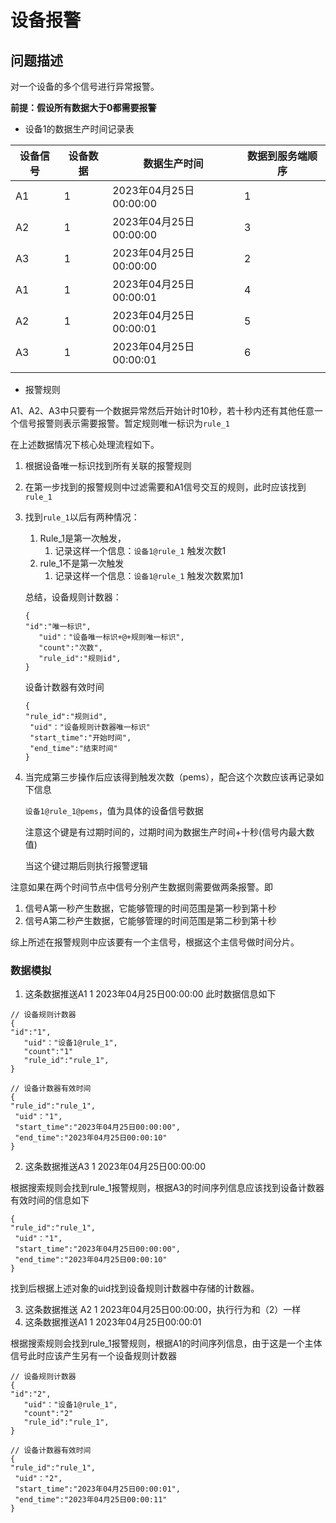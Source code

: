# 设备报警





## 问题描述

对一个设备的多个信号进行异常报警。



**前提：假设所有数据大于0都需要报警**



-   设备1的数据生产时间记录表

| 设备信号 | 设备数据 | 数据生产时间           | 数据到服务端顺序 |
| -------- | -------- | ---------------------- | ---------------- |
| A1       | 1        | 2023年04月25日00:00:00 | 1                |
| A2       | 1        | 2023年04月25日00:00:00 | 3                |
| A3       | 1        | 2023年04月25日00:00:00 | 2                |
| A1       | 1        | 2023年04月25日00:00:01 | 4                |
| A2       | 1        | 2023年04月25日00:00:01 | 5                |
| A3       | 1        | 2023年04月25日00:00:01 | 6                |
|          |          |                        |                  |

-   报警规则

A1、A2、A3中只要有一个数据异常然后开始计时10秒，若十秒内还有其他任意一个信号报警则表示需要报警。暂定规则唯一标识为`rule_1`

在上述数据情况下核心处理流程如下。

1.   根据设备唯一标识找到所有关联的报警规则

2.   在第一步找到的报警规则中过滤需要和A1信号交互的规则，此时应该找到`rule_1`

3.   找到`rule_1`以后有两种情况：

     1.   Rule_1是第一次触发，
          1.   记录这样一个信息：`设备1@rule_1` 触发次数1
     2.   rule_1不是第一次触发
          1.   记录这样一个信息：`设备1@rule_1` 触发次数累加1

     总结，设备规则计数器：

     ```
     {
     "id":"唯一标识",
        "uid"："设备唯一标识+@+规则唯一标识",
        "count":"次数",
        "rule_id":"规则id",
     }
     ```

     设备计数器有效时间

     ```
     {
     "rule_id":"规则id",
      "uid"："设备规则计数器唯一标识"
      "start_time":"开始时间",
      "end_time":"结束时间"
     }
     ```

     

4.   当完成第三步操作后应该得到触发次数（pems），配合这个次数应该再记录如下信息

     `设备1@rule_1@pems`，值为具体的设备信号数据

     注意这个键是有过期时间的，过期时间为数据生产时间+十秒(信号内最大数值)

     当这个键过期后则执行报警逻辑





注意如果在两个时间节点中信号分别产生数据则需要做两条报警。即

1.   信号A第一秒产生数据，它能够管理的时间范围是第一秒到第十秒
2.   信号A第二秒产生数据，它能够管理的时间范围是第二秒到第十秒

综上所述在报警规则中应该要有一个主信号，根据这个主信号做时间分片。

### 数据模拟

1.   这条数据推送A1  1  2023年04月25日00:00:00  此时数据信息如下

```
// 设备规则计数器
{
"id":"1",
   "uid"："设备1@rule_1",
   "count":"1"
   "rule_id":"rule_1",
}

// 设备计数器有效时间
{
"rule_id":"rule_1",
 "uid"："1",
 "start_time":"2023年04月25日00:00:00",
 "end_time":"2023年04月25日00:00:10"
}

```



2.   这条数据推送A3  1  2023年04月25日00:00:00  

根据搜索规则会找到rule_1报警规则，根据A3的时间序列信息应该找到设备计数器有效时间的信息如下

```
{
"rule_id":"rule_1",
 "uid"："1",
 "start_time":"2023年04月25日00:00:00",
 "end_time":"2023年04月25日00:00:10"
}
```

找到后根据上述对象的uid找到设备规则计数器中存储的计数器。

3.   这条数据推送 A2  1  2023年04月25日00:00:00，执行行为和（2）一样
4.   这条数据推送A1  1  2023年04月25日00:00:01

根据搜索规则会找到rule_1报警规则，根据A1的时间序列信息，由于这是一个主体信号此时应该产生另有一个设备规则计数器

```
// 设备规则计数器
{
"id":"2",
   "uid"："设备1@rule_1",
   "count":"2"
   "rule_id":"rule_1",
}

// 设备计数器有效时间
{
"rule_id":"rule_1",
 "uid"："2",
 "start_time":"2023年04月25日00:00:01",
 "end_time":"2023年04月25日00:00:11"
}

```

